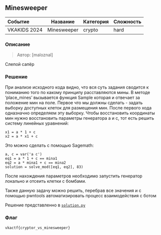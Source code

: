 ## Minesweeper

| Событие | Название | Категория | Сложность |
| :------ | ---- | ---- | ---- |
| VKAKIDS 2024 | Minesweeper | crypto | hard |

  
### Описание


> Автор: [maloznal]
>
Слепой сапёр


### Решение
При анализе исходного кода видно, что вся суть задания сводится к пониманию того по какому принципу расставляются мины.
В методе ‘place_mines’ вызывается функция Sample которая и отвечает за положение мин на поле.
Первое что мы должны сделать - задать выборку доступных клеток для размещения мин. После первого хода одназначно определяем эту выборку.
Чтобы восстановить координаты мин нужно восстановить параметры генератора a и c, тот есть решить систему линейных уравнений:
```
x1 = a * 1 + c
x2 = a * x1 + c
```
Это можно сделать с помощью Sagemath:
```
a, c = var('a c')
eq1 = a * 1 + c == mina1
eq2 = a * mina1 + c == mina2
solution = solve_mod([eq1, eq2], 83)
```
После нахождения параметров необходимо запустить генератор локально и отсеить клетки с бомбами.

Также данную задачу можно решить, перебрав все значения и с помощью pwntools автоматизировать процесс взаимодействия с ботом

Решение представленно в [`solution.py`](./solution.py)

### Флаг

```
vkactf{cryptor_vs_minesweeper}
```
